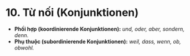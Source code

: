 # 10. Từ nối (Konjunktionen)

- **Phối hợp (koordinierende Konjunktionen):** _und, oder, aber, sondern, denn._
- **Phụ thuộc (subordinierende Konjunktionen):** _weil, dass, wenn, ob, obwohl._